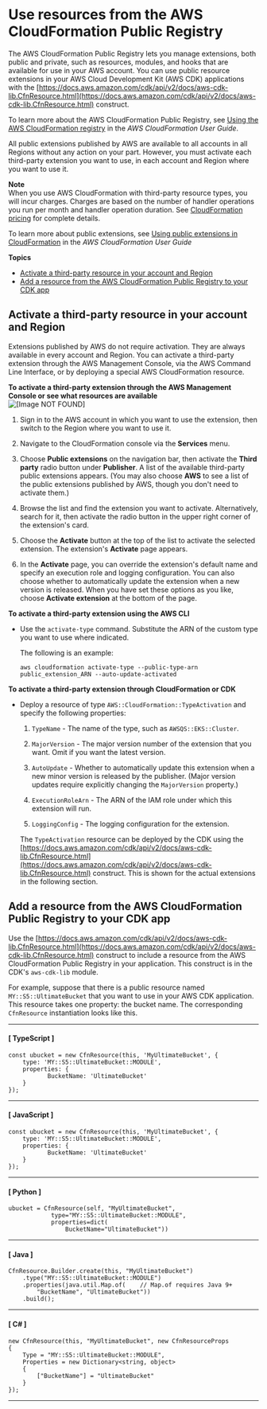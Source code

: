 # Use resources from the AWS CloudFormation Public Registry<a name="use_cfn_public_registry"></a>

The AWS CloudFormation Public Registry lets you manage extensions, both public and private, such as resources, modules, and hooks that are available for use in your AWS account\. You can use public resource extensions in your AWS Cloud Development Kit \(AWS CDK\) applications with the [https://docs.aws.amazon.com/cdk/api/v2/docs/aws-cdk-lib.CfnResource.html](https://docs.aws.amazon.com/cdk/api/v2/docs/aws-cdk-lib.CfnResource.html) construct\. 

To learn more about the AWS CloudFormation Public Registry, see [Using the AWS CloudFormation registry](https://docs.aws.amazon.com/AWSCloudFormation/latest/UserGuide/registry.html) in the *AWS CloudFormation User Guide*\.

All public extensions published by AWS are available to all accounts in all Regions without any action on your part\. However, you must activate each third\-party extension you want to use, in each account and Region where you want to use it\. 

**Note**  
When you use AWS CloudFormation with third\-party resource types, you will incur charges\. Charges are based on the number of handler operations you run per month and handler operation duration\. See [CloudFormation pricing](https://aws.amazon.com/cloudformation/pricing/) for complete details\.

To learn more about public extensions, see [Using public extensions in CloudFormation](https://docs.aws.amazon.com/AWSCloudFormation/latest/UserGuide/registry-public.html) in the *AWS CloudFormation User Guide*

**Topics**
+ [Activate a third\-party resource in your account and Region](#use_cfn_public_registry_activate)
+ [Add a resource from the AWS CloudFormation Public Registry to your CDK app](#use_cfn_public_registry_add)

## Activate a third\-party resource in your account and Region<a name="use_cfn_public_registry_activate"></a>

Extensions published by AWS do not require activation\. They are always available in every account and Region\. You can activate a third\-party extension through the AWS Management Console, via the AWS Command Line Interface, or by deploying a special AWS CloudFormation resource\.

**To activate a third\-party extension through the AWS Management Console or see what resources are available**  
![\[Image NOT FOUND\]](http://docs.aws.amazon.com/cdk/v2/guide/images/activate-cfn-extension.png)

1. Sign in to the AWS account in which you want to use the extension, then switch to the Region where you want to use it\.

1. Navigate to the CloudFormation console via the **Services** menu\.

1. Choose **Public extensions** on the navigation bar, then activate the **Third party** radio button under **Publisher**\. A list of the available third\-party public extensions appears\. \(You may also choose **AWS** to see a list of the public extensions published by AWS, though you don't need to activate them\.\)

1. Browse the list and find the extension you want to activate\. Alternatively, search for it, then activate the radio button in the upper right corner of the extension's card\.

1. Choose the **Activate** button at the top of the list to activate the selected extension\. The extension's **Activate** page appears\.

1. In the **Activate** page, you can override the extension's default name and specify an execution role and logging configuration\. You can also choose whether to automatically update the extension when a new version is released\. When you have set these options as you like, choose **Activate extension** at the bottom of the page\.

**To activate a third\-party extension using the AWS CLI**
+ Use the `activate-type` command\. Substitute the ARN of the custom type you want to use where indicated\.

  The following is an example:

  ```
  aws cloudformation activate-type --public-type-arn public_extension_ARN --auto-update-activated
  ```

**To activate a third\-party extension through CloudFormation or CDK**
+ Deploy a resource of type `AWS::CloudFormation::TypeActivation` and specify the following properties:

  1. `TypeName` \- The name of the type, such as `AWSQS::EKS::Cluster`\.

  1. `MajorVersion` \- The major version number of the extension that you want\. Omit if you want the latest version\.

  1. `AutoUpdate` \- Whether to automatically update this extension when a new minor version is released by the publisher\. \(Major version updates require explicitly changing the `MajorVersion` property\.\)

  1. `ExecutionRoleArn` \- The ARN of the IAM role under which this extension will run\.

  1. `LoggingConfig` \- The logging configuration for the extension\.

  The `TypeActivation` resource can be deployed by the CDK using the [https://docs.aws.amazon.com/cdk/api/v2/docs/aws-cdk-lib.CfnResource.html](https://docs.aws.amazon.com/cdk/api/v2/docs/aws-cdk-lib.CfnResource.html) construct\. This is shown for the actual extensions in the following section\.

## Add a resource from the AWS CloudFormation Public Registry to your CDK app<a name="use_cfn_public_registry_add"></a>

 Use the [https://docs.aws.amazon.com/cdk/api/v2/docs/aws-cdk-lib.CfnResource.html](https://docs.aws.amazon.com/cdk/api/v2/docs/aws-cdk-lib.CfnResource.html) construct to include a resource from the AWS CloudFormation Public Registry in your application\. This construct is in the CDK's `aws-cdk-lib` module\. 

For example, suppose that there is a public resource named `MY::S5::UltimateBucket` that you want to use in your AWS CDK application\. This resource takes one property: the bucket name\. The corresponding `CfnResource` instantiation looks like this\.

------
#### [ TypeScript ]

```
const ubucket = new CfnResource(this, 'MyUltimateBucket', {
    type: 'MY::S5::UltimateBucket::MODULE',
    properties: {
           BucketName: 'UltimateBucket'
    }
});
```

------
#### [ JavaScript ]

```
const ubucket = new CfnResource(this, 'MyUltimateBucket', {
    type: 'MY::S5::UltimateBucket::MODULE',
    properties: {
           BucketName: 'UltimateBucket'
    }
});
```

------
#### [ Python ]

```
ubucket = CfnResource(self, "MyUltimateBucket",
            type="MY::S5::UltimateBucket::MODULE",
            properties=dict(
                BucketName="UltimateBucket"))
```

------
#### [ Java ]

```
CfnResource.Builder.create(this, "MyUltimateBucket")
	.type("MY::S5::UltimateBucket::MODULE")
	.properties(java.util.Map.of(    // Map.of requires Java 9+
	    "BucketName", "UltimateBucket"))
	.build();
```

------
#### [ C\# ]

```
new CfnResource(this, "MyUltimateBucket", new CfnResourceProps
{
    Type = "MY::S5::UltimateBucket::MODULE",
    Properties = new Dictionary<string, object>
    {
        ["BucketName"] = "UltimateBucket"
    }
});
```

------